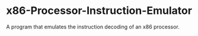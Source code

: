 # x86-Processor-Instruction-Emulator
A program that emulates the instruction decoding of an x86  processor.
